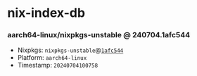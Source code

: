 # nix-index-db
### aarch64-linux/nixpkgs-unstable @ 240704.1afc544
- Nixpkgs: `nixpkgs-unstable`@[`1afc544`](https://github.com/NixOS/nixpkgs/commit/1afc5440469f94e7ed26e8648820971b102afdc3)
- Platform: `aarch64-linux`
- Timestamp: `20240704100758`
